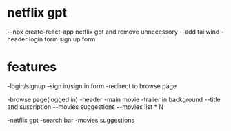 # netflix gpt

--npx create-react-app netflix gpt and remove unnecessory
--add tailwind
-header
   login form
   sign up form

# features
-login/signup
     -sign in/sign in form
     -redirect to browse page

-browse page(logged in)
    -header
    -main movie
       -trailer in background
         --title and suscription
        --movies suggestions
          --movies list * N

-netflix gpt
     -search bar
     -movies suggestions
